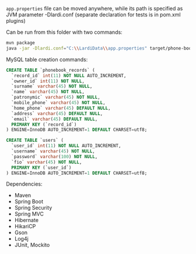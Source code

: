 `app.properties` file can be moved anywhere, while its path is specified as JVM parameter -Dlardi.conf (separate declaration
for tests is in pom.xml plugins)   
   
Can be run from this folder with two commands:   
```bash
mvn package
java -jar -Dlardi.conf="C:\\LardiData\\app.properties" target/phone-book-0.1-SNAPSHOT.jar
```


MySQL table creation commands:
```sql
CREATE TABLE `phonebook_records` (
  `record_id` int(11) NOT NULL AUTO_INCREMENT,
  `owner_id` int(11) NOT NULL,
  `surname` varchar(45) NOT NULL,
  `name` varchar(45) NOT NULL,
  `patronymic` varchar(45) NOT NULL,
  `mobile_phone` varchar(45) NOT NULL,
  `home_phone` varchar(45) DEFAULT NULL,
  `address` varchar(45) DEFAULT NULL,
  `email` varchar(45) DEFAULT NULL,
  PRIMARY KEY (`record_id`)
) ENGINE=InnoDB AUTO_INCREMENT=1 DEFAULT CHARSET=utf8;
```

```sql
CREATE TABLE `users` (
  `user_id` int(11) NOT NULL AUTO_INCREMENT,
  `username` varchar(45) NOT NULL,
  `password` varchar(100) NOT NULL,
  `fio` varchar(45) NOT NULL,
  PRIMARY KEY (`user_id`)
) ENGINE=InnoDB AUTO_INCREMENT=1 DEFAULT CHARSET=utf8;
```
   
Dependencies:   
- Maven
- Spring Boot
- Spring Security
- Spring MVC
- Hibernate
- HikariCP
- Gson
- Log4j
- JUnit, Mockito

